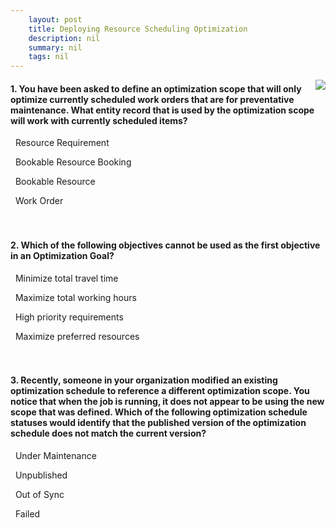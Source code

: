 ```yaml
---
    layout: post
    title: Deploying Resource Scheduling Optimization  
    description: nil
    summary: nil
    tags: nil
---
```



 <a target="_blank" href="https://docs.microsoft.com/en-us/learn/modules/deploy-resource-scheduling-optimization/7-check/"><i class="fas fa-external-link-alt"></i> </a>
 <img align="right" src="https://docs.microsoft.com/en-us/learn/achievements/deploy-resource-scheduling-optimization.svg">
####  1. You have been asked to define an optimization scope that will only optimize currently scheduled work orders that are for preventative maintenance. What entity record that is used by the optimization scope will work with currently scheduled items?


<i class='far fa-square'></i> &nbsp;&nbsp;Resource Requirement

<i class='fas fa-check-square' style='color: Dodgerblue;'></i> &nbsp;&nbsp;Bookable Resource Booking

<i class='far fa-square'></i> &nbsp;&nbsp;Bookable Resource

<i class='far fa-square'></i> &nbsp;&nbsp;Work Order
<br />
<br />
<br />

####  2. Which of the following objectives cannot be used as the first objective in an Optimization Goal?


<i class='fas fa-check-square' style='color: Dodgerblue;'></i> &nbsp;&nbsp;Minimize total travel time

<i class='far fa-square'></i> &nbsp;&nbsp;Maximize total working hours

<i class='far fa-square'></i> &nbsp;&nbsp;High priority requirements

<i class='far fa-square'></i> &nbsp;&nbsp;Maximize preferred resources
<br />
<br />
<br />

####  3. Recently, someone in your organization modified an existing optimization schedule to reference a different optimization scope. You notice that when the job is running, it does not appear to be using the new scope that was defined. Which of the following optimization schedule statuses would identify that the published version of the optimization schedule does not match the current version?


<i class='far fa-square'></i> &nbsp;&nbsp;Under Maintenance

<i class='far fa-square'></i> &nbsp;&nbsp;Unpublished

<i class='fas fa-check-square' style='color: Dodgerblue;'></i> &nbsp;&nbsp;Out of Sync

<i class='far fa-square'></i> &nbsp;&nbsp;Failed
<br />
<br />
<br />
